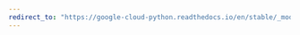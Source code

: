```yaml
---
redirect_to: "https://google-cloud-python.readthedocs.io/en/stable/_modules/google/cloud/bigtable/row_filters.html"
---
```

